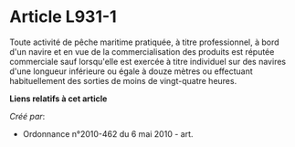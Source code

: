 # Article L931-1

Toute activité de pêche maritime pratiquée, à titre professionnel, à bord d'un navire et en vue de la commercialisation des
produits est réputée commerciale sauf lorsqu'elle est exercée à titre individuel sur des navires d'une longueur inférieure ou
égale à douze mètres ou effectuant habituellement des sorties de moins de vingt-quatre heures.

**Liens relatifs à cet article**

_Créé par_:

  - Ordonnance n°2010-462 du 6 mai 2010 - art.

